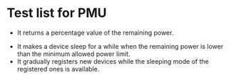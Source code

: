 Test list for PMU
=================

+ It returns a percentage value of the remaining power.
- It makes a device sleep for a while when the remaining power is lower than 
  the minimum allowed power limit.
- It gradually registers new devices while the sleeping mode of the registered
  ones is available.